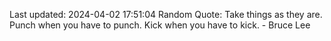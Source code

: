 Last updated: 2024-04-02 17:51:04
Random Quote: Take things as they are. Punch when you have to punch. Kick when you have to kick. - Bruce Lee